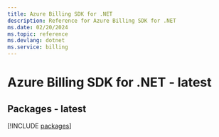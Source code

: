 ```yaml
---
title: Azure Billing SDK for .NET
description: Reference for Azure Billing SDK for .NET
ms.date: 02/20/2024
ms.topic: reference
ms.devlang: dotnet
ms.service: billing
---
```

# Azure Billing SDK for .NET - latest
## Packages - latest
[!INCLUDE [packages](billing-index.md)]